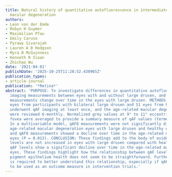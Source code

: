 ```yaml
---
title: Natural history of quantitative autofluorescence in intermediate age-related
  macular degeneration
authors:
- Leon von der Emde
- Robyn H Guymer
- Maximilian Pfau
- Emily Caruso
- Pyrawy Sivarajah
- Lauren A B Hodgson
- Myra B McGuinness
- Kenneth R Sloan
- Zhichao Wu
date: '2021-04-01'
publishDate: '2025-10-25T11:28:52.430965Z'
publication_types:
- article-journal
publication: '*Retina*'
abstract: 'PURPOSE: To investigate differences in quantitative autofluorescence (qAF)
  imaging measurements between eyes with and without large drusen, and whether qAF
  measurements change over time in the eyes with large drusen. METHODS: Eighty-five
  eyes from participants with bilateral large drusen and 51 eyes from healthy participants
  underwent qAF imaging at least once, and the age-related macular degeneration participants
  were reviewed 6-monthly. Normalized grey values at 9° to 11° eccentricity from the
  fovea were averaged to provide a summary measure of qAF values (termed qAF8). RESULTS:
  In a multivariable model, qAF8 measurements were not significantly different between
  age-related macular degeneration eyes with large drusen and healthy eyes (P = 0.130),
  and qAF8 measurements showed a decline over time in the age-related macular degeneration
  eyes (P = 0.013). CONCLUSION: These findings add to the body of evidence that qAF
  levels are not increased in eyes with large drusen compared with healthy eyes, and
  qAF levels show a significant decline over time in the age-related macular degeneration
  eyes. These findings highlight how the relationship between qAF levels and retinal
  pigment epithelium health does not seem to be straightforward. Further investigation
  is required to better understand this relationship, especially if qAF levels are
  to be used as an outcome measure in intervention trials.'
---
```

